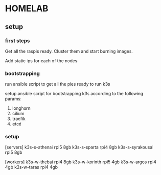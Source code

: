 # HOMELAB

## setup

### first steps

Get all the raspis ready. Cluster them and start burning images.

Add static ips for each of the nodes

### bootstrapping

run ansible script to get all the pies ready to run k3s

setup ansible script for bootstrapping k3s according to the following params:

1. longhorn
2. cilium
3. traefik
4. etcd


### setup


[servers]
k3s-s-athenai rpi5 8gb
k3s-s-sparta rpi4 8gb
k3s-s-syrakousai rpi5 8gb

[workers]
k3s-w-thebai rpi4 8gb
k3s-w-korinth rpi5 4gb
k3s-w-argos rpi4 4gb
k3s-w-taras rpi4 4gb